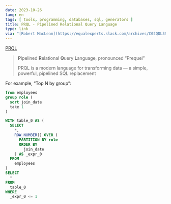 ```yaml
---
date: 2023-10-26
lang: en
tags: [ tools, programming, databases, sql, generators ]
title: PRQL - Pipelined Relational Query Language
type: link
via: "[Robert MacLean](https://equalexperts.slack.com/archives/C02QDL3SZ/p1698310729154499)"
---
```


[PRQL](https://prql-lang.org/)

> **P**ipelined **R**elational **Q**uery **L**anguage, pronounced “Prequel”
>
> PRQL is a modern language for transforming data
— a simple, powerful, pipelined SQL replacement

For example, “Top N by group”:

```sql
from employees
group role (
  sort join_date
  take 1
)
```

```sql
WITH table_0 AS (
  SELECT
    *,
    ROW_NUMBER() OVER (
      PARTITION BY role
      ORDER BY
        join_date
    ) AS _expr_0
  FROM
    employees
)
SELECT
  *
FROM
  table_0
WHERE
  _expr_0 <= 1
```
